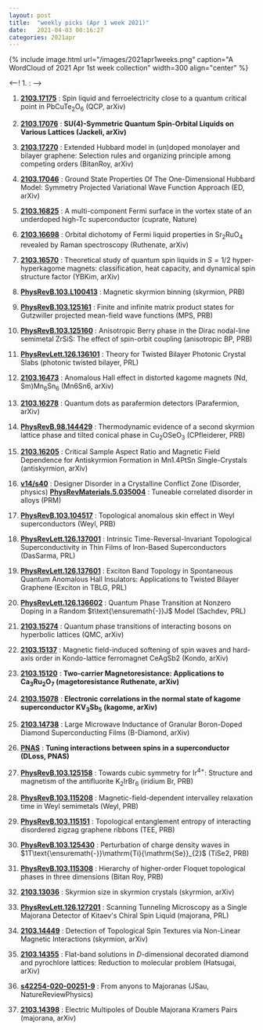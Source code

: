 ```yaml
---
layout: post
title:  "weekly picks (Apr 1 week 2021)"
date:   2021-04-03 00:16:27
categories: 2021apr
---
```


{% include image.html url="/images/2021apr1weeks.png" caption="A WordCloud of 2021 Apr 1st week collection" width=300 align="center" %}


<--! 1. **[]()** : -->

1. **[2103.17175](http://arxiv.org/abs/2103.17175)** : Spin liquid and ferroelectricity close to a quantum critical point in PbCuTe$_2$O$_6$ (QCP, arXiv)

1. **[2103.17076](http://arxiv.org/abs/2103.17076)** : **$\mathrm{SU}(4)$-Symmetric Quantum Spin-Orbital Liquids on Various Lattices (Jackeli, arXiv)**

1. **[2103.17270](http://arxiv.org/abs/2103.17270)** : Extended Hubbard model in (un)doped monolayer and bilayer graphene: Selection rules and organizing principle among competing orders (BitanRoy, arXiv)

1. **[2103.17046](http://arxiv.org/abs/2103.17046)** : Ground State Properties Of The One-Dimensional Hubbard Model: Symmetry Projected Variational Wave Function Approach (ED, arXiv)

1. **[2103.16825](http://arxiv.org/abs/2103.16825)** : A multi-component Fermi surface in the vortex state of an underdoped high-Tc superconductor (cuprate, Nature)

1. **[2103.16698](http://arxiv.org/abs/2103.16698)** : Orbital dichotomy of Fermi liquid properties in Sr$_2$RuO$_4$ revealed by Raman spectroscopy (Ruthenate, arXiv)

1. **[2103.16570](http://arxiv.org/abs/2103.16570)** : Theoretical study of quantum spin liquids in $S=1/2$ hyper-hyperkagome magnets: classification, heat capacity, and dynamical spin structure factor (YBKim, arXiv)


1. **[PhysRevB.103.L100413](https://link.aps.org/doi/10.1103/PhysRevB.103.L100413)** : Magnetic skyrmion binning (skyrmion, PRB)

1. **[PhysRevB.103.125161](https://link.aps.org/doi/10.1103/PhysRevB.103.125161)** : Finite and infinite matrix product states for Gutzwiller projected mean-field wave functions (MPS, PRB)

1. **[PhysRevB.103.125160](https://link.aps.org/doi/10.1103/PhysRevB.103.125160)** : Anisotropic Berry phase in the Dirac nodal-line semimetal ZrSiS: The effect of spin-orbit coupling (anisotropic BP, PRB)

1. **[PhysRevLett.126.136101](https://link.aps.org/doi/10.1103/PhysRevLett.126.136101)** : Theory for Twisted Bilayer Photonic Crystal Slabs (photonic twisted bilayer, PRL)

1. **[2103.16473](http://arxiv.org/abs/2103.16473)** : Anomalous Hall effect in distorted kagome magnets (Nd, Sm)Mn$_6$Sn$_6$ (Mn6Sn6, arXiv)

1. **[2103.16278](http://arxiv.org/abs/2103.16278)** : Quantum dots as parafermion detectors (Parafermion, arXiv)

1. **[PhysRevB.98.144429](https://link.aps.org/doi/10.1103/PhysRevB.98.144429)** : Thermodynamic evidence of a second skyrmion lattice phase and tilted conical phase in ${\mathrm{Cu}}_{2}{\mathrm{OSeO}}_{3}$ (CPfleiderer, PRB)

1. **[2103.16205](http://arxiv.org/abs/2103.16205)** : Critical Sample Aspect Ratio and Magnetic Field Dependence for Antiskyrmion Formation in Mn1.4PtSn Single-Crystals (antiskyrmion, arXiv)



1. **[v14/s40](https://physics.aps.org/articles/v14/s40)** : Designer Disorder in a Crystalline Conflict Zone (Disorder, physics) **[PhysRevMaterials.5.035004](https://link.aps.org/doi/10.1103/PhysRevMaterials.5.035004)** : Tuneable correlated disorder in alloys (PRM) 

1. **[PhysRevB.103.104517](https://link.aps.org/doi/10.1103/PhysRevB.103.104517)** : Topological anomalous skin effect in Weyl superconductors (Weyl, PRB)

1. **[PhysRevLett.126.137001](https://link.aps.org/doi/10.1103/PhysRevLett.126.137001)** : Intrinsic Time-Reversal-Invariant Topological Superconductivity in Thin Films of Iron-Based Superconductors (DasSarma, PRL)

1. **[PhysRevLett.126.137601](https://link.aps.org/doi/10.1103/PhysRevLett.126.137601)** : Exciton Band Topology in Spontaneous Quantum Anomalous Hall Insulators: Applications to Twisted Bilayer Graphene (Exciton in TBLG, PRL)

1. **[PhysRevLett.126.136602](https://link.aps.org/doi/10.1103/PhysRevLett.126.136602)** : Quantum Phase Transition at Nonzero Doping in a Random $t\text{\ensuremath{-}}J$ Model (Sachdev, PRL)


1. **[2103.15274](http://arxiv.org/abs/2103.15274)** : Quantum phase transitions of interacting bosons on hyperbolic lattices (QMC, arXiv)

1. **[2103.15137](http://arxiv.org/abs/2103.15137)** : Magnetic field-induced softening of spin waves and hard-axis order in Kondo-lattice ferromagnet CeAgSb2 (Kondo, arXiv)

1. **[2103.15120](http://arxiv.org/abs/2103.15120)** : **Two-carrier Magnetoresistance: Applications to Ca$_3$Ru$_2$O$_7$ (magetoresistance Ruthenate, arXiv)**

1. **[2103.15078](http://arxiv.org/abs/2103.15078)** : **Electronic correlations in the normal state of kagome superconductor KV$_3$Sb$_5$ (kagome, arXiv)**

1. **[2103.14738](http://arxiv.org/abs/2103.14738)** : Large Microwave Inductance of Granular Boron-Doped Diamond Superconducting Films (B-Diamond, arXiv)

1. **[PNAS](https://www.pnas.org/content/118/14/e2024837118)** : **Tuning interactions between spins in a superconductor (DLoss, PNAS)**



1. **[PhysRevB.103.125158](https://link.aps.org/doi/10.1103/PhysRevB.103.125158)** : Towards cubic symmetry for ${\mathrm{Ir}}^{4+}$: Structure and magnetism of the antifluorite ${\mathrm{K}}_{2}{\mathrm{IrBr}}_{6}$ (iridium Br, PRB)

1. **[PhysRevB.103.115208](https://link.aps.org/doi/10.1103/PhysRevB.103.115208)** : Magnetic-field-dependent intervalley relaxation time in Weyl semimetals (Weyl, PRB)

1. **[PhysRevB.103.115151](https://link.aps.org/doi/10.1103/PhysRevB.103.115151)** : Topological entanglement entropy of interacting disordered zigzag graphene ribbons (TEE, PRB)

1. **[PhysRevB.103.125430](https://link.aps.org/doi/10.1103/PhysRevB.103.125430)** : Perturbation of charge density waves in $1T\text{\ensuremath{-}}\mathrm{Ti}{\mathrm{Se}}_{2}$ (TiSe2, PRB)

1. **[PhysRevB.103.115308](https://link.aps.org/doi/10.1103/PhysRevB.103.115308)** : Hierarchy of higher-order Floquet topological phases in three dimensions (Bitan Roy, PRB)

1. **[2103.13036](https://arxiv.org/abs/2103.13036)** : Skyrmion size in skyrmion crystals (skyrmion, arXiv)

1. **[PhysRevLett.126.127201](https://link.aps.org/doi/10.1103/PhysRevLett.126.127201)** : Scanning Tunneling Microscopy as a Single Majorana Detector of Kitaev's Chiral Spin Liquid (majorana, PRL)

1. **[2103.14449](http://arxiv.org/abs/2103.14449)** : Detection of Topological Spin Textures via Non-Linear Magnetic Interactions (skyrmion, arXiv)

1. **[2103.14355](http://arxiv.org/abs/2103.14355)** : Flat-band solutions in $D$-dimensional decorated diamond and pyrochlore lattices: Reduction to molecular problem (Hatsugai, arXiv)

1. **[s42254-020-00251-9](https://www.nature.com/articles/s42254-020-00251-9)** : From anyons to Majoranas (JSau, NatureReviewPhysics)

1. **[2103.14398](http://arxiv.org/abs/2103.14398)** : Electric Multipoles of Double Majorana Kramers Pairs (majorana, arXiv)

